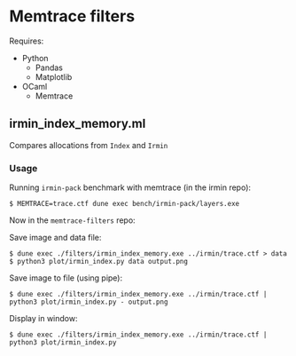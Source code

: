 # Memtrace filters

Requires:
- Python
  * Pandas
  * Matplotlib
- OCaml
  * Memtrace

## irmin_index_memory.ml

Compares allocations from `Index` and `Irmin`

### Usage

Running `irmin-pack` benchmark with memtrace (in the irmin repo):

```shell
$ MEMTRACE=trace.ctf dune exec bench/irmin-pack/layers.exe
```

Now in the `memtrace-filters` repo:

Save image and data file:
```shell
$ dune exec ./filters/irmin_index_memory.exe ../irmin/trace.ctf > data
$ python3 plot/irmin_index.py data output.png
```

Save image to file (using pipe):
```shell
$ dune exec ./filters/irmin_index_memory.exe ../irmin/trace.ctf | python3 plot/irmin_index.py - output.png
```

Display in window:
```shell
$ dune exec ./filters/irmin_index_memory.exe ../irmin/trace.ctf | python3 plot/irmin_index.py
```
